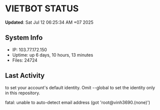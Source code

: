 # VIETBOT STATUS
**Updated**: Sat Jul 12 06:25:34 AM +07 2025

## System Info
- IP: 103.77.172.150
- Uptime: up 6 days, 10 hours, 13 minutes
- Files: 24724

## Last Activity

to set your account's default identity.
Omit --global to set the identity only in this repository.

fatal: unable to auto-detect email address (got 'root@vinh3690.(none)')
